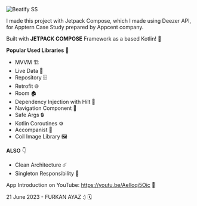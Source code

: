 
![Beatify SS](https://user-images.githubusercontent.com/59910223/247273759-530f9671-ecf8-4296-ac30-f188555fcb26.png)

I made this project with Jetpack Compose, which I made using Deezer API, for Apptern Case Study prepared by Appcent company.

Built with **JETPACK COMPOSE** Framework as a based Kotlin! 🤩

**Popular Used Libraries** 🎉
- MVVM 🏗️
- Live Data 📡
- Repository 🗄️
- Retrofit 🌐
- Room 🏠
- Dependency Injection with Hilt 💉
- Navigation Component 🧭
- Safe Args 🔒
- Kotlin Coroutines ⚙️
- Accompanist 🎵
- Coil Image Library 🖼️

**ALSO** 👇
- Clean Architecture ☄️
- Singleton Responsibility 🥇

App Introduction on YouTube: https://youtu.be/AeIloqi5Oic 📼

21 June 2023 - FURKAN AYAZ :) 🗓️